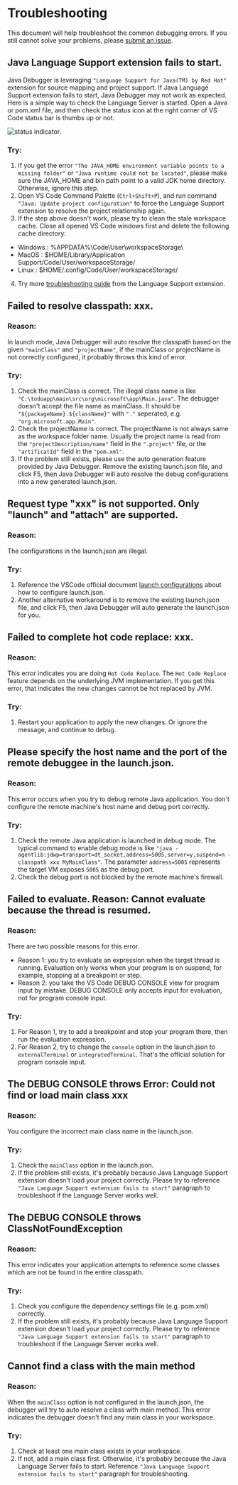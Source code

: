 # Troubleshooting

This document will help troubleshoot the common debugging errors. If you still cannot solve your problems, please [submit an issue](https://github.com/Microsoft/vscode-java-debug/issues).

## Java Language Support extension fails to start.
Java Debugger is leveraging `"Language Support for Java(TM) by Red Hat"` extension for source mapping and project support. If Java Language Support extension fails to start, Java Debugger may not work as expected. Here is a simple way to check the Language Server is started. Open a Java or pom.xml file, and then check the status icon at the right corner of VS Code status bar is thumbs up or not.

 ![ status indicator ](https://raw.githubusercontent.com/redhat-developer/vscode-java/master/images/statusMarker.png).

### Try:
1. If you get the error `"The JAVA_HOME environment variable points to a missing folder"` or `"Java runtime could not be located"`, please make sure the JAVA_HOME and bin path point to a valid JDK home directory. Otherwise, ignore this step.
2. Open VS Code Command Palette (`Ctrl+Shift+P`), and run command `"Java: Update project configuration"` to force the Language Support extension to resolve the project relationship again.
3. If the step above doesn't work, please try to clean the stale workspace cache. Close all opened VS Code windows first and delete the following cache directory:
- Windows : %APPDATA%\Code\User\workspaceStorage\
- MacOS : $HOME/Library/Application Support/Code/User/workspaceStorage/
- Linux : $HOME/.config/Code/User/workspaceStorage/
4. Try more [troubleshooting guide](https://github.com/redhat-developer/vscode-java/wiki/Troubleshooting) from the Language Support extension.

## Failed to resolve classpath: xxx.
### Reason:
In launch mode, Java Debugger will auto resolve the classpath based on the given `"mainClass"` and `"projectName"`, if the mainClass or projectName is not correctly configured, it probably throws this kind of error.

### Try:
1. Check the mainClass is correct. The illegal class name is like `"C:\todoapp\main\src\org\microsoft\app\Main.java"`. The debugger doesn't accept the file name as mainClass. It should be `"${packageName}.${className}"` with `"."` seperated, e.g. `"org.microsoft.app.Main"`.
2. Check the projectName is correct. The projectName is not always same as the workspace folder name. Usually the project name is read from the `"projectDescription/name"` field in the `".project"` file, or the `"artificatId"` field in the `"pom.xml"`.
3. If the problem still exists, please use the auto generation feature provided by Java Debugger. Remove the existing launch.json file, and click F5, then Java Debugger will auto resolve the debug configurations into a new generated launch.json.

## Request type "xxx" is not supported. Only "launch" and "attach" are supported.
### Reason:
The configurations in the launch.json are illegal.

### Try:
1. Reference the VSCode official document [launch configurations](https://code.visualstudio.com/docs/editor/debugging#_launch-configurations) about how to configure launch.json.
2. Another alternative workaround is to remove the existing launch.json file, and click F5, then Java Debugger will auto generate the launch.json for you.

## Failed to complete hot code replace: xxx.
### Reason:
This error indicates you are doing `Hot Code Replace`. The `Hot Code Replace` feature depends on the underlying JVM implementation. If you get this error, that indicates the new changes cannot be hot replaced by JVM.

### Try:
1. Restart your application to apply the new changes. Or ignore the message, and continue to debug.

## Please specify the host name and the port of the remote debuggee in the launch.json.
### Reason:
This error occurs when you try to debug remote Java application. You don't configure the remote machine's host name and debug port correctly.

### Try:
1. Check the remote Java application is launched in debug mode. The typical command to enable debug mode is like `"java -agentlib:jdwp=transport=dt_socket,address=5005,server=y,suspend=n -classpath xxx MyMainClass"`. The parameter `address=5005` represents the target VM exposes `5005` as the debug port.
2. Check the debug port is not blocked by the remote machine's firewall.

## Failed to evaluate. Reason: Cannot evaluate because the thread is resumed.
### Reason:
There are two possible reasons for this error. 
- Reason 1: you try to evaluate an expression when the target thread is running. Evaluation only works when your program is on suspend, for example, stopping at a breakpoint or step.
- Reason 2: you take the VS Code DEBUG CONSOLE view for program input by mistake. DEBUG CONSOLE only accepts input for evaluation, not for program console input.

### Try:
1. For Reason 1, try to add a breakpoint and stop your program there, then run the evaluation expression.
2. For Reason 2, try to change the `console` option in the launch.json to `externalTerminal` or `integratedTerminal`. That's the official solution for program console input.

## The DEBUG CONSOLE throws Error: Could not find or load main class xxx
### Reason:
You configure the incorrect main class name in the launch.json.

### Try:
1. Check the `mainClass` option in the launch.json.
2. If the problem still exists, it's probably because Java Language Support extension doesn't load your project correctly. Please try to reference `"Java Language Support extension fails to start"` paragraph to troubleshoot if the Language Server works well.

## The DEBUG CONSOLE throws ClassNotFoundException
### Reason:
This error indicates your application attempts to reference some classes which are not be found in the entire classpath.

### Try:
1. Check you configure the dependency settings file (e.g. pom.xml) correctly.
2. If the problem still exists, it's probably because Java Language Support extension doesn't load your project correctly. Please try to reference `"Java Language Support extension fails to start"` paragraph to troubleshoot if the Language Server works well.

## Cannot find a class with the main method
### Reason:
When the `mainClass` option is not configured in the launch.json, the debugger will try to auto resolve a class with main method. This error indicates the debugger doesn't find any main class in your workspace.

### Try:
1. Check at least one main class exists in your workspace.
2. If not, add a main class first. Otherwise, it's probably because the Java Language Server fails to start. Reference `"Java Language Support extension fails to start"` paragraph for troubleshooting.
